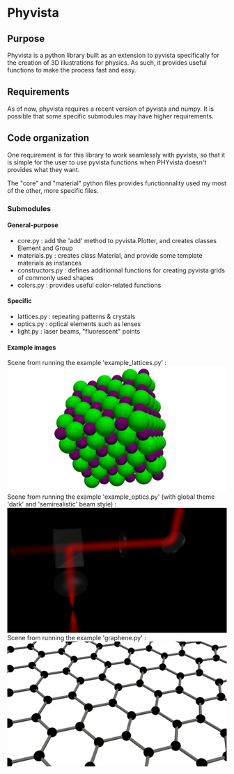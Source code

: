 # Phyvista

## Purpose

Phyvista is a python library built as an extension to pyvista specifically for the creation of 3D illustrations for physics. As such, it provides useful functions to make the process fast and easy.

## Requirements

As of now, phyvista requires a recent version of pyvista and numpy. It is possible that some specific submodules may have higher requirements.

## Code organization

One requirement is for this library to work seamlessly with pyvista, so that it is simple for the user to use pyvista functions when PHYvista doesn't provides what they want.

The "core" and "material" python files provides functionnality used my most of the other, more specific files.

### Submodules

#### General-purpose

- core.py : add the 'add' method to pyvista.Plotter, and creates classes Element and Group
- materials.py : creates class Material, and provide some template materials as instances
- constructors.py : defines additionnal functions for creating pyvista grids of commonly used shapes
- colors.py : provides useful color-related functions


#### Specific
- lattices.py : repeating patterns & crystals
- optics.py : optical elements such as lenses
- light.py : laser beams, "fluorescent" points

#### Example images
Scene from running the example 'example_lattices.py' :
![Scene from running the example 'example_lattices.py'](images/lattices_nacl.png)
Scene from running the example 'example_optics.py' (with global theme 'dark' and 'semirealistic' beam style) :
![Scene from running the example 'example_optics.py'](images/optics.png)
Scene from running the example 'graphene.py' :
![Scene from running the example 'graphene.py'](images/graphene.png)